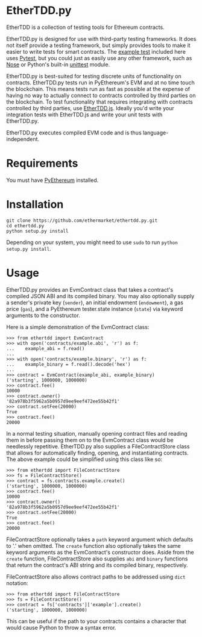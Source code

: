 # EtherTDD.py 
EtherTDD is a collection of testing tools for Ethereum contracts.

EtherTDD.py is designed for use with third-party testing frameworks. It does not itself provide a testing framework, but simply provides tools to make it easier to write tests for smart contracts. The [example test](https://raw.githubusercontent.com/ethermarket/ethertdd.py/master/test_example.py) included here uses [Pytest](http://pytest.org), but you could just as easily use any other framework, such as [Nose](https://nose.readthedocs.org) or Python's built-in [unittest](https://docs.python.org/2/library/unittest.html) module.

EtherTDD.py is best-suited for testing discrete units of functionality on contracts. EtherTDD.py tests run in PyEthereum's EVM and at no time touch the blockchain. This means tests run as fast as possible at the expense of having no way to actually connect to contracts controlled by third parties on the blockchain. To test functionality that requires integrating with contracts controlled by third parties, use [EtherTDD.js](https://github.com/ethermarket/ethertdd.js). Ideally you'd write your integration tests with EtherTDD.js and write your unit tests with EtherTDD.py.

EtherTDD.py executes compiled EVM code and is thus language-independent.

# Requirements

You must have [PyEthereum](https://github.com/ethereum/pyethereum/tree/develop) installed.

# Installation

    git clone https://github.com/ethermarket/ethertdd.py.git
    cd ethertdd.py
    python setup.py install

Depending on your system, you might need to use `sudo` to run `python setup.py install`.

# Usage

EtherTDD.py provides an EvmContract class that takes a contract's compiled JSON ABI and its compiled binary. You may also optionally supply a sender's private key (`sender`), an initial endowment (`endowment`), a gas price (`gas`), and a PyEthereum tester.state instance (`state`) via keyword arguments to the constructor.

Here is a simple demonstration of the EvmContract class:

    >>> from ethertdd import EvmContract
    >>> with open('contracts/example.abi', 'r') as f:
    ...    example_abi = f.read()
    ...
    >>> with open('contracts/example.binary', 'r') as f:
    ...    example_binary = f.read().decode('hex')
    ...
    >>> contract = EvmContract(example_abi, example_binary)
    ('starting', 1000000, 1000000)
    >>> contract.fee()
    10000
    >>> contract.owner()
    '82a978b3f5962a5b0957d9ee9eef472ee55b42f1'
    >>> contract.setFee(20000)
    True
    >>> contract.fee()
    20000

In a normal testing situation, manually opening contract files and reading them in before passing them on to the EvmContract class would be needlessly repetitive. EtherTDD.py also supplies a FileContractStore class that allows for automatically finding, opening, and instantiating contracts. The above example could be simplified using this class like so:

    >>> from ethertdd import FileContractStore
    >>> fs = FileContractStore()
    >>> contract = fs.contracts.example.create()
    ('starting', 1000000, 1000000)
    >>> contract.fee()
    10000
    >>> contract.owner()
    '82a978b3f5962a5b0957d9ee9eef472ee55b42f1'
    >>> contract.setFee(20000)
    True
    >>> contract.fee()
    20000

FileContractStore optionally takes a `path` keyword argument which defaults to '.' when omitted. The `create` function also optionally takes the same keyword arguments as the EvmContract's constructor does. Aside from the `create` function, FileContractStore also supplies `abi` and `binary` functions that return the contract's ABI string and its compiled binary, respectively.

FileContractStore also allows contract paths to be addressed using `dict` notation:

    >>> from ethertdd import FileContractStore
    >>> fs = FileContractStore()
    >>> contract = fs['contracts']['example'].create()
    ('starting', 1000000, 1000000)

This can be useful if the path to your contracts contains a character that would cause Python to throw a syntax error.
